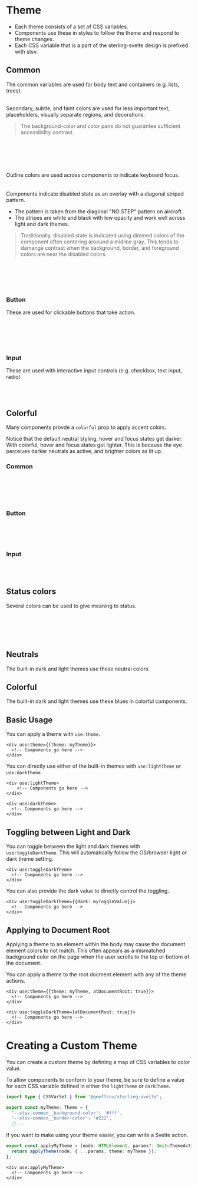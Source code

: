 # Theme

- Each theme consists of a set of CSS variables.
- Components use these in styles to follow the theme and respond to theme changes.
- Each CSS variable that is a part of the sterling-svelte design is prefixed with stsv.

<script>
    import BlueColorsExample from './BlueColorsExample.svelte';
    import NeutralColorsExample from './NeutralColorsExample.svelte';
    import DisabledSwatch from './DisabledSwatch.svelte';
    import Swatch from './Swatch.svelte';
</script>

## Common

The common variables are used for body text and containers (e.g. lists, trees).

<Swatch 
backgroundColor="--stsv-common__background-color" 
borderColor="--stsv-common__border-color"
borderRadius="--stsv-common__border-radius"
borderStyle="--stsv-common__border-style"
borderWidth="--stsv-common__border-width"
color="--stsv-common__color"
/>
<br/>
Secondary, subtle, and faint colors are used for less important text, placeholders, visually separate regions, and decorations.

> The background-color and color pairs do not guarantee sufficient accessibility contrast.

<br/>
<br/>
<Swatch 
backgroundColor="--stsv-common__background-color--secondary" 
color="--stsv-common__color--secondary"
/>
<br/>
<Swatch 
backgroundColor="--stsv-common__background-color--subtle" 
color="--stsv-common__color--subtle"
/>
<br/>
<Swatch 
backgroundColor="--stsv-common__background-color--faint" 
color="--stsv-common__color--faint"
/>
<br/>
Outline colors are used across components to indicate keyboard focus.
<br/>
<br/>
<Swatch 
outlineColor="--stsv-common__outline-color"
outlineOffset="--stsv-common__outline-offset"
outlineStyle="--stsv-common__outline-style"
outlineWidth="--stsv-common__outline-width"
/>
<br/>
Components indicate disabled state as an overlay with a diagonal striped pattern.

- The pattern is taken from the diagonal "NO STEP" pattern on aircraft.
- The stripes are white and black with low opacity and work well across light and dark themes.

> Traditionally, disabled state is indicated using dimmed colors of the component often
> centering aroound a midline gray. This tends to damange contrast when the background,
> border, and foreground colors are near the disabled colors.

<br/>
<br/>
<DisabledSwatch />
<br/>
<br/>

### Button

These are used for clickable buttons that take action.

<Swatch 
backgroundColor="--stsv-button__background-color" 
borderColor="--stsv-button__border-color"
borderRadius="--stsv-button__border-radius"
borderStyle="--stsv-button__border-style"
borderWidth="--stsv-button__border-width"
color="--stsv-button__color"
/>
<br/>
<Swatch 
backgroundColor="--stsv-button__background-color--hover" 
borderColor="--stsv-button__border-color--hover"
borderRadius="--stsv-button__border-radius"
borderStyle="--stsv-button__border-style"
borderWidth="--stsv-button__border-width"
color="--stsv-button__color--hover"
/>
<br/>
<Swatch 
backgroundColor="--stsv-button__background-color--focus" 
borderColor="--stsv-button__border-color--focus"
borderRadius="--stsv-button__border-radius"
borderStyle="--stsv-button__border-style"
borderWidth="--stsv-button__border-width"
color="--stsv-button__color--focus"
/>
<br/><Swatch 
backgroundColor="--stsv-button__background-color--active" 
borderColor="--stsv-button__border-color--active"
borderRadius="--stsv-button__border-radius"
borderStyle="--stsv-button__border-style"
borderWidth="--stsv-button__border-width"
color="--stsv-button__color--active"
/>
<br/>

### Input

These are used with interactive input controls (e.g. checkbox, text input, radio)

<Swatch 
backgroundColor="--stsv-input__background-color" 
borderColor="--stsv-input__border-color"
borderRadius="--stsv-input__border-radius"
borderStyle="--stsv-input__border-style"
borderWidth="--stsv-input__border-width"
color="--stsv-input__color"
/>
<br/>
<Swatch 
backgroundColor="--stsv-input__background-color--hover" 
borderColor="--stsv-input__border-color--hover"
borderRadius="--stsv-input__border-radius"
borderStyle="--stsv-input__border-style"
borderWidth="--stsv-input__border-width"
color="--stsv-input__color--hover"
/>
<br/>
<Swatch 
backgroundColor="--stsv-input__background-color--focus" 
borderColor="--stsv-input__border-color--focus"
borderRadius="--stsv-input__border-radius"
borderStyle="--stsv-input__border-style"
borderWidth="--stsv-input__border-width"
color="--stsv-input__color--focus"
/>

## Colorful

Many components provde a `colorful` prop to apply accent colors.

Notice that the default neutral styling, hover and focus states get darker.
With colorful, hover and focus states get lighter.
This is because the eye perceives darker neutrals as active, and brighter colors as lit up.

### Common

<Swatch 
backgroundColor="--stsv-common--colorful__background-color" 
borderColor="--stsv-common--colorful__border-color"
borderRadius="--stsv-common__border-radius"
borderStyle="--stsv-common__border-style"
borderWidth="--stsv-common__border-width"
color="--stsv-common--colorful__color"
/>
<br/>
<br/>
<Swatch 
backgroundColor="--stsv-common--colorful__background-color--secondary" 
color="--stsv-common--colorful__color--secondary"
/>
<br/>
<Swatch 
backgroundColor="--stsv-common--colorful__background-color--subtle" 
color="--stsv-common--colorful__color--subtle"
/>
<br/>
<Swatch 
backgroundColor="--stsv-common--colorful__background-color--faint" 
color="--stsv-common--colorful__color--faint"
/>

### Button

<Swatch 
backgroundColor="--stsv-button--colorful__background-color" 
borderColor="--stsv-button--colorful__border-color"
borderRadius="--stsv-button__border-radius"
borderStyle="--stsv-button__border-style"
borderWidth="--stsv-button__border-width"
color="--stsv-button--colorful__color"
/>
<br/>
<Swatch 
backgroundColor="--stsv-button--colorful__background-color--hover" 
borderColor="--stsv-button--colorful__border-color--hover"
borderRadius="--stsv-button__border-radius"
borderStyle="--stsv-button__border-style"
borderWidth="--stsv-button__border-width"
color="--stsv-button--colorful__color--hover"
/>
<br/>
<Swatch 
backgroundColor="--stsv-button--colorful__background-color--focus" 
borderColor="--stsv-button--colorful__border-color--focus"
borderRadius="--stsv-button__border-radius"
borderStyle="--stsv-button__border-style"
borderWidth="--stsv-button__border-width"
color="--stsv-button--colorful__color--focus"
/>
<br/>
<Swatch 
backgroundColor="--stsv-button--colorful__background-color--active" 
borderColor="--stsv-button--colorful__border-color--active"
borderRadius="--stsv-button__border-radius"
borderStyle="--stsv-button__border-style"
borderWidth="--stsv-button__border-width"
color="--stsv-button--colorful__color--active"
/>

### Input

<Swatch 
backgroundColor="--stsv-input--colorful__background-color" 
borderColor="--stsv-input--colorful__border-color"
borderRadius="--stsv-input__border-radius"
borderStyle="--stsv-input__border-style"
borderWidth="--stsv-input__border-width"
color="--stsv-input--colorful__color"
/>
<br/>
<Swatch 
backgroundColor="--stsv-input--colorful__background-color--hover" 
borderColor="--stsv-input--colorful__border-color--hover"
borderRadius="--stsv-input__border-radius"
borderStyle="--stsv-input__border-style"
borderWidth="--stsv-input__border-width"
color="--stsv-input--colorful__color--hover"
/>
<br/>
<Swatch 
backgroundColor="--stsv-input--colorful__background-color--focus" 
borderColor="--stsv-input--colorful__border-color--focus"
borderRadius="--stsv-input__border-radius"
borderStyle="--stsv-input__border-style"
borderWidth="--stsv-input__border-width"
color="--stsv-input--colorful__color--focus"
/>

## Status colors

Several colors can be used to give meaning to status.

<Swatch
backgroundColor="--stsv-status--info__background-color"
borderColor="--stsv-status--info__border-color"
color="--stsv-status--info__color"
/>
<br/>
<Swatch
backgroundColor="--stsv-status--success__background-color"
borderColor="--stsv-status--success__border-color"
color="--stsv-status--success__color"
/>
<br/>
<Swatch
backgroundColor="--stsv-status--warning__background-color"
borderColor="--stsv-status--warning__border-color"
color="--stsv-status--warning__color"
/>
<br/>
<Swatch
backgroundColor="--stsv-status--error__background-color"
borderColor="--stsv-status--error__border-color"
color="--stsv-status--error__color"
/>
<br/>

## Neutrals

The built-in dark and light themes use these neutral colors.

<NeutralColorsExample />

## Colorful

The built-in dark and light themes use these blues in colorful components.

<BlueColorsExample />

## Basic Usage

You can apply a theme with `use:theme`.

```
<div use:theme={{theme: myTheme}}>
  <!-- Components go here -->
</div>
```

You can directly use either of the built-in themes with `use:lightTheme` or `use:darkTheme`.

```
<div use:lightTheme>
	<!-- Components go here -->
</div>
```

```
<div use:darkTheme>
  <!-- Components go here -->
</div>
```

## Toggling between Light and Dark

You can toggle between the light and dark themes with `use:toggleDarkTheme`.
This will automatically follow the OS/browser light or dark theme setting.

```
<div use:toggleDarkTheme>
  <!-- Components go here -->
</div>
```

You can also provide the dark value to directly control the toggling.

```
<div use:toggleDarkTheme={{dark: myToggleValue}}>
  <!-- Components go here -->
</div>
```

## Applying to Document Root

Applying a theme to an element within the body may cause the document element
colors to not match. This often appears as a mismatched background color on the page
when the user scrolls to the top or bottom of the document.

You can apply a theme to the root docment element with any of the theme actions.

```
<div use:theme={{theme: myTheme, atDocumentRoot: true}}>
  <!-- Components go here -->
</div>
```

```
<div use:toggleDarkTheme={atDocumentRoot: true}}>
  <!-- Components go here -->
</div>
```

# Creating a Custom Theme

You can create a custom theme by defining a map of CSS variables to color value.

To allow components to conform to your theme, be sure to define a value for each
CSS variable defined in either the `lightTheme` or `darkTheme`.

```ts
import type { CSSVarSet } from '@geoffcox/sterling-svelte';

export const myTheme: Theme = {
  '--stsv-common__background-color': '#fff',
  '--stsv-common__border-color': '#222',
  //...
```

If you want to make using your theme easier, you can write a Svelte action.

```ts
export const applyMyTheme = (node: HTMLElement, params?: Omit<ThemeActionParams, 'theme'>) => {
  return applyTheme(node, { ...params, theme: myTheme });
};
```

```
<div use:applyMyTheme>
  <!-- Components go here -->
</div>
```
